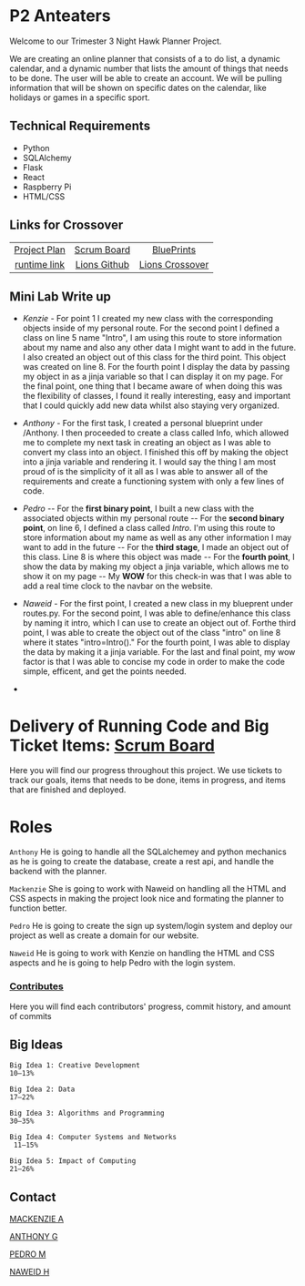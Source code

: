 # P2 Anteaters

Welcome to our Trimester 3 Night Hawk Planner Project. 

We are creating an online planner that consists of a to do list, a dynamic calendar, and a dynamic number that lists the amount of things that needs to be done. The user will be able to create an account. We will be pulling information that will be shown on specific dates on the calendar, like holidays or games in a specific sport.

## Technical Requirements

- Python
- SQLAlchemy
- Flask
- React
- Raspberry Pi
- HTML/CSS



## Links for Crossover

|  |  | |  
| :---: | :---: | :---: | 
|[Project Plan](https://docs.google.com/document/d/11LWZ9hyue_IkX8C8bp0Zeuk3ExlGAliwQJ50faWWa-A/edit) | [Scrum Board](https://github.com/PedroBMedeiros/P2-Anteaters/projects/1)| [BluePrints](https://github.com/PedroBMedeiros/P2-Anteaters/tree/main/blueprint)
| [runtime link](http://75.6.165.166:5000/)| [Lions Github](https://github.com/MaxVukovich/P2Lions) | [Lions Crossover](https://docs.google.com/document/d/1duoyskf4muDNbS6AEM72v9KyWRofymjHcliAa2HA2Go/edit)| 

## Mini Lab Write up
- *Kenzie* - For point 1 I created my new class with the corresponding objects inside of my personal route. For the second point I defined a class on line 5 name "Intro", I am using this route to store information about my name and also any other data I might want to add in the future. I also created an object out of this class for the third point. This object was created on line 8. For the fourth point I display the data by passing my object in as a jinja variable so that I can display it on my page. For the final point, one thing that I became aware of when doing this was the flexibility of classes, I found it really interesting, easy and important that I could quickly add new data whilst also staying very organized.
- *Anthony* - For the first task, I created a personal blueprint under /Anthony. I then proceeded to create a class called Info, which allowed me to complete my next task in creating an object as I was able to convert my class into an object. I finished this off by making the object into a jinja variable and rendering it. I would say the thing I am most proud of is the simplicity of it all as I was able to answer all of the requirements and create a functioning system with only a few lines of code. 

- *Pedro* -- For the **first binary point**, I built a new class with the associated objects within my personal route -- For the **second binary point**, on line 6, I defined a class called *Intro*. I'm using this route to store information about my name as well as any other information I may want to add in the future -- For the **third stage**, I made an object out of this class. Line 8 is where this object was made -- For the **fourth point**, I show the data by making my object a jinja variable, which allows me to show it on my page -- My **WOW** for this check-in was that I was able to add a real time clock to the navbar on the website.

- *Naweid* - For the first point, I created a new class in my blueprent under routes.py. For the second point, I was able to define/enhance this class by naming it intro, which I can use to create an object out of. Forthe third point, I was able to create the object out of the class "intro" on line 8 where it states "intro=Intro()." For the fourth point, I was able to display the data by making it a jinja variable. For the last and final point, my wow factor is that I was able to concise my code in order to make the code simple, efficent, and get the points needed. 
- 

# Delivery of Running Code and Big Ticket Items: [Scrum Board](https://github.com/PedroBMedeiros/P2-Anteaters/projects/1)
Here you will find our progress throughout this project. We use tickets to track our goals, items that needs to be done, items in progress, and items that are finished and deployed.

# Roles

``Anthony`` He is going to handle all the SQLalchemey and python mechanics as he is going to create the database, create a rest api, and handle the backend with the planner.

``Mackenzie`` She is going to work with Naweid on handling all the HTML and CSS aspects in making the project look nice and formating the planner to function better.

``Pedro`` He is going to create the sign up system/login system and deploy our project as well as create a domain for our website.

``Naweid`` He is going to work with Kenzie on handling the HTML and CSS aspects and he is going to help Pedro with the login system.

### [Contributes](https://github.com/PedroBMedeiros/P2-Anteaters/graphs/contributors)
Here you will find each contributors' progress, commit history, and amount of commits

## Big Ideas

```Big Idea 1: Creative Development```    
```10–13%```

```Big Idea 2: Data ```   
```17–22%```

```Big Idea 3: Algorithms and Programming ```  
```30–35%```

```Big Idea 4: Computer Systems and Networks```   
``` 11–15%```

```Big Idea 5: Impact of Computing```      
```21–26%```

## Contact
[MACKENZIE A](https://github.com/kenzie-rylie)

[ANTHONY G](https://github.com/Giustanthony)

[PEDRO M](https://github.com/PedroBMedeiros)

[NAWEID H](https://github.com/Naweid)
